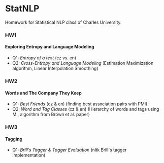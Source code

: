 # StatNLP
Homework for Statistical NLP class of Charles University.

### HW1

#### Exploring Entropy and Language Modeling

- Q1: *Entropy of a text* (cz vs. en)
- Q2: *Cross-Entropy and Language Modeling* (Estimation Maximization algorithm, Linear Interpolation Smoothing)


### HW2

#### Words and The Company They Keep

- Q1: *Best Friends* (cz & en) (finding best association pairs with PMI)
- Q2: *Word and Tag Classes* (cz & en) (Hierarchy of words and tags using MI, algorithm from Brown et al. paper)


### HW3

#### Tagging

- Q1: *Brill's Tagger & Tagger Evaluation* (nltk Brill`s tagger implementation)
